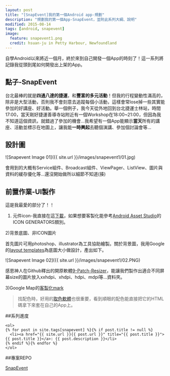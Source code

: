 ```yaml
---
layout: post
title: "[SnapEvent]我的第一個Android app-規劃"
description: "規劃我的第一個App-SnapEvent，並附此系列大綱、說明"
modified: 2015-08-14
tags: [android, snapevent]
image:
  feature: snapevent1.png
  credit: hsuan-ju in Petty Harbour, Newfoundland
---
```


自學Android以來將近一個月，終於來到自己開發一個App的時刻了！這一系列將記錄我從頭到尾如何開發出上架的App。

## 點子-SnapEvent

台北最棒的就是**四通八達的捷運**，和**豐富的多元活動**！但我的行程變動性滿高的，除非是大型活動，否則我不會刻意去追蹤每個小活動，這樣會常lose掉一些其實能參加的好講座、好活動。舉一個例子，我今天從外地回到台北捷運士林站，時間17:00，當天剛好捷運善導寺站附近有一個Workshop在18:00~21:00，但因為我不知道這個資訊，就錯過了參加的機會...我希望有一個App能顯示**當天**所有的講座、活動並標示在地圖上，讓我能**一時興起**去聽個演講、參加個討論會等...

## 設計圖

![Snapevent Image 01]({{ site.url }}/images/snapevent1/01.jpg)

會用到的大概有Service組件、Broadcast組件、ViewPager、ListView、圖片與資料的緩存優化等...還沒開始做所以細節不知道(揍)

## 前置作業-UI製作

這是我最愛的部分了！！

1) 元件icon-我直接在這<a href="https://www.google.com/design/icons/index.html#ic_assignment_turned_in">下載</a>，如果想要客製化能參考<a href="http://romannurik.github.io/AndroidAssetStudio/" >Android Asset Studio</a>的ICON GENERATORS類別。

2)背景底圖、非ICON圖片

首先圖片可用photoshop、illustrator為工具協助繪製。關於背景圖，我用Google的<a href="https://www.google.com/design/spec/resources/layout-templates.html">layout templates</a>為底圖大小做設計，產出如下。

![Snapevent Image 02]({{ site.url }}/images/snapevent1/02.PNG)

感恩神人在Github釋出的開原軟體<a href="https://github.com/redwarp/9-Patch-Resizer/releases">9-Patch-Resizer</a>，能讓我們製作出適合不同屏幕size的圖片放入xxhdpi、xhdpi、hdpi、mdpi等...資料夾。

3)Google Map的<a href="https://mapicons.mapsmarker.com/">客製化mark</a>

>  找配色時，好用的<a href="http://www.wingsv.org/2013/09/google-chrome-htmlrgb.html">取色軟體</a>也很重要，看到順眼的配色能直接把它的HTML碼拿下來套在自己的App上。

##系列進度

	<ol>
    {% for post in site.tags[snapevent] %}{% if post.title != null %}
      <li><a href="{{ site.url }}{{ post.url }}" title="{{ post.title }}">{{ post.title }}</a>: {{ post.description }}</li>
    {% endif %}{% endfor %}
	</ol>
		
##專案REPO
<div markdown="0"><a href="https://github.com/mis101bird/SnapEvent" class="btn">SnapEvent</a></div>
